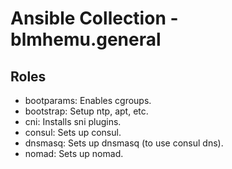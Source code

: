 # Ansible Collection - blmhemu.general

## Roles
* bootparams: Enables cgroups.
* bootstrap: Setup ntp, apt, etc.
* cni: Installs sni plugins.
* consul: Sets up consul.
* dnsmasq: Sets up dnsmasq (to use consul dns).
* nomad: Sets up nomad.
